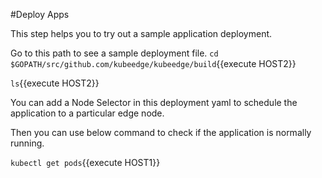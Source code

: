 #Deploy Apps

This step helps you to try out a sample application deployment.

Go to this path to see a sample deployment file.
`cd $GOPATH/src/github.com/kubeedge/kubeedge/build`{{execute HOST2}}

`ls`{{execute HOST2}}

You can add a Node Selector in this deployment yaml to schedule the application to a particular edge node.

Then you can use below command to check if the application is normally running.

`kubectl get pods`{{execute HOST1}}